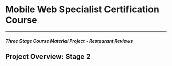 # Mobile Web Specialist Certification Course
---
#### _Three Stage Course Material Project - Restaurant Reviews_

## Project Overview: Stage 2




